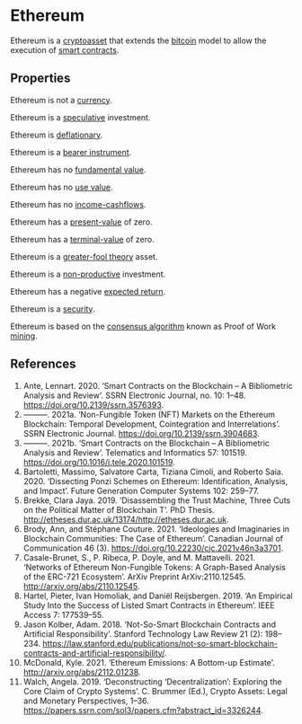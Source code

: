 # Ethereum
Ethereum is a [cryptoasset](cryptoasset.md) that extends the [bitcoin](bitcoin.md) model to allow the execution of [smart contracts](smart-contracts.md).

## Properties

Ethereum is not a [currency](currency.md).

Ethereum is a [speculative](speculation.md) investment. 

Ethereum is [deflationary](deflationary.md).

Ethereum is a [bearer instrument](bearer-instrument.md).

Ethereum has no [fundamental value](fundamental-value.md).

Ethereum has no [use value](use-value.md).

Ethereum has no [income-cashflows](income-cashflows.md).

Ethereum has a [present-value](present-value.md) of zero.

Ethereum has a [terminal-value](terminal-value.md) of zero.

Ethereum is a [greater-fool theory](greater-fool-theory.md) asset.

Ethereum is a [non-productive](productive-asset.md) investment.

Ethereum has a negative [expected return](expected-return.md).

Ethereum is a [security](security.md).

Ethereum is based on the [consensus algorithm](consensus-algorithm.md) known as Proof of Work [mining](mining.md).

## References
1. Ante, Lennart. 2020. ‘Smart Contracts on the Blockchain – A Bibliometric Analysis and Review’. SSRN Electronic Journal, no. 10: 1–48. https://doi.org/10.2139/ssrn.3576393.
1. ———. 2021a. ‘Non-Fungible Token (NFT) Markets on the Ethereum Blockchain: Temporal Development, Cointegration and Interrelations’. SSRN Electronic Journal. https://doi.org/10.2139/ssrn.3904683.
1. ———. 2021b. ‘Smart Contracts on the Blockchain – A Bibliometric Analysis and Review’. Telematics and Informatics 57: 101519. https://doi.org/10.1016/j.tele.2020.101519.
1. Bartoletti, Massimo, Salvatore Carta, Tiziana Cimoli, and Roberto Saia. 2020. ‘Dissecting Ponzi Schemes on Ethereum: Identification, Analysis, and Impact’. Future Generation Computer Systems 102: 259–77.
1. Brekke, Clara Jaya. 2019. ‘Disassembling the Trust Machine, Three Cuts on the Political Matter of Blockchain T’. PhD Thesis. http://etheses.dur.ac.uk/13174/http://etheses.dur.ac.uk.
1. Brody, Ann, and Stéphane Couture. 2021. ‘Ideologies and Imaginaries in Blockchain Communities: The Case of Ethereum’. Canadian Journal of Communication 46 (3). https://doi.org/10.22230/cjc.2021v46n3a3701.
1. Casale-Brunet, S., P. Ribeca, P. Doyle, and M. Mattavelli. 2021. ‘Networks of Ethereum Non-Fungible Tokens: A Graph-Based Analysis of the ERC-721 Ecosystem’. ArXiv Preprint ArXiv:2110.12545. http://arxiv.org/abs/2110.12545.
1. Hartel, Pieter, Ivan Homoliak, and Daniël Reijsbergen. 2019. ‘An Empirical Study Into the Success of Listed Smart Contracts in Ethereum’. IEEE Access 7: 177539–55.
1. Jason Kolber, Adam. 2018. ‘Not-So-Smart Blockchain Contracts and Artificial Responsibility’. Stanford Technology Law Review 21 (2): 198–234. https://law.stanford.edu/publications/not-so-smart-blockchain-contracts-and-artificial-responsibility/.
1. McDonald, Kyle. 2021. ‘Ethereum Emissions: A Bottom-up Estimate’. http://arxiv.org/abs/2112.01238.
1. Walch, Angela. 2019. ‘Deconstructing ‘Decentralization’: Exploring the Core Claim of Crypto Systems’. C. Brummer (Ed.), Crypto Assets: Legal and Monetary Perspectives, 1–36. https://papers.ssrn.com/sol3/papers.cfm?abstract_id=3326244.